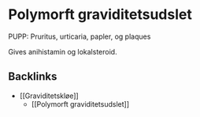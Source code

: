 # Polymorft graviditetsudslet
PUPP: Pruritus, urticaria, papler, og plaques

Gives anihistamin og lokalsteroid.

## Backlinks
* [[Graviditetskløe]]
	* [[Polymorft graviditetsudslet]]

<!-- #anki/tag/med/Derma #anki/deck/Medicine #anki/tag/med/GP #anki/tag/med/Gynecology -->

<!-- {BearID:2FF7BBC8-FC8A-4F08-BBEC-CD8786AFD453-62499-00007C6BAC8797DB} -->
